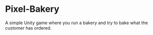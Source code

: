 # Pixel-Bakery
A simple Unity game where you run a bakery and try to bake what the customer has ordered.
